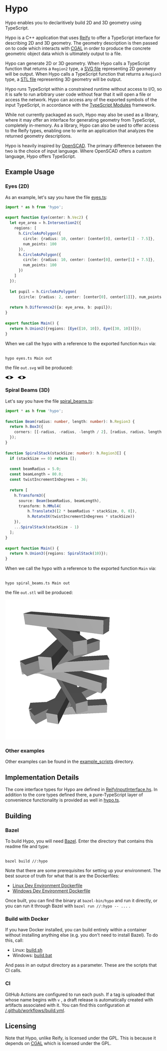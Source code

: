 # Hypo

Hypo enables you to declaritively build 2D and 3D geometry using TypeScript.

Hypo is a C++ application that uses [Reify](https://github.com/aabtop/reify) to offer a TypeScript interface for describing 2D and 3D geometry.  The geometry description is then passed on to code which interacts with [CGAL](https://www.cgal.org/) in order to produce the concrete geometric object data which is ultimately output to a file.

Hypo can generate 2D or 3D geometry.  When Hypo calls a TypeScript function that returns a `Region2` type, a [SVG file](https://en.wikipedia.org/wiki/Scalable_Vector_Graphics) representing 2D geometry will be output.  When Hypo calls a TypeScript function that returns a `Region3` type, a [STL file](https://en.wikipedia.org/wiki/STL_(file_format)) representing 3D geometry will be output.

Hypo runs TypeScript within a constrained runtime without access to I/O, so it is safe to run arbitrary user code without fear that it will open a file or access the network. Hypo can access any of the exported symbols of the input TypeScript, in accordance with the [TypeScript Modules](https://www.typescriptlang.org/docs/handbook/modules.html) framework.

While not currently packaged as such, Hypo may also be used as a library, where it may offer an interface for generating geometry from TypeScript, completely in-memory.  As a library, Hypo can also be used to offer access to the
Reify types, enabling one to write an application that analyzes the returned
geometry descriptions.

Hypo is heavily inspired by [OpenSCAD](https://www.openscad.org/).  The primary difference between the two is the choice of input language.  Where OpenSCAD offers a custom language, Hypo offers TypeScript.

## Example Usage

### Eyes (2D)

As an example, let's say you have the file [eyes.ts](./src/example_scripts/eyes.ts):

``` ts
import * as h from 'hypo';

export function Eye(center: h.Vec2) {
  let eye_area = h.Intersection2({
    regions: [
      h.CircleAsPolygon({
        circle: {radius: 10, center: [center[0], center[1] - 7.5]},
        num_points: 100
      }),
      h.CircleAsPolygon({
        circle: {radius: 10, center: [center[0], center[1] + 7.5]},
        num_points: 100
      })
    ]
  });

  let pupil = h.CircleAsPolygon(
      {circle: {radius: 2, center: [center[0], center[1]]}, num_points: 50});

  return h.Difference2({a: eye_area, b: pupil});
}

export function Main() {
  return h.Union2({regions: [Eye([10, 10]), Eye([30, 10])]});
}
```

When we call the hypo with a reference to the exported function `Main` via:

``` 

hypo eyes.ts Main out
```

the file `out.svg` will be produced:

![Output of eyes.ts](./readme_assets/eyes.svg)

### Spiral Beams (3D)

Let's say you have the file [spiral_beams.ts](./src/example_scripts/spiral_beams.ts):

``` ts
import * as h from 'hypo';

function Beam(radius: number, length: number): h.Region3 {
  return h.Box3({
    corners: [[-radius, -radius, -length / 2], [radius, radius, length / 2]]
  });
}

function SpiralStack(stackSize: number): h.Region3[] {
  if (stackSize == 0) return [];

  const beamRadius = 5.0;
  const beamLength = 80.0;
  const twistIncrementInDegrees = 36;

  return [
    h.Transform3({
      source: Beam(beamRadius, beamLength),
      transform: h.MMul4(
          h.Translate3([2 * beamRadius * stackSize, 0, 0]),
          h.Rotate3X(twistIncrementInDegrees * stackSize))
    }),
    ...SpiralStack(stackSize - 1)
  ];
}

export function Main() {
  return h.Union3({regions: SpiralStack(10)});
}
```

When we call the hypo with a reference to the exported function `Main` via:

``` 

hypo spiral_beams.ts Main out
```

the file `out.stl` will be produced:

![Output of spiral_beams.ts](./readme_assets/spiral_beams.png)

### Other examples

Other examples can be found in the [example_scripts](./src/example_scripts) directory.

## Implementation Details

The core interface types for Hypo are defined in
[ReifyInputInterface.hs](./src/interface/ReifyInputInterface.hs).  In addition
to the core types defined there, a pure-TypeScript layer of convenience
functionality is provided as well in
[hypo.ts](./src/interface/typescript/hypo.ts).

## Building

### Bazel

To build Hypo, you will need [Bazel](https://bazel.build/).  Enter the directory
that contains this readme file and type:

``` 

bazel build //:hypo
```

Note that there are some prerequisites for setting up your environment.  The
best source of truth for what that is are the Dockerfiles:

 * [Linux Dev Environment Dockerfile](/dockerdev/linux/Dockerfile)
 * [Windows Dev Environment Dockerfile](/dockerdev/linux/Dockerfile)

Once built, you can find the binary at `bazel-bin/hypo` and run it directly, or
you can run it through Bazel with `bazel run //:hypo -- ...` .

### Build with Docker

If you have Docker installed, you can build entirely within a container without
installing anything else (e.g. you don't need to install Bazel).  To do this, 
call:

 * Linux: [build.sh](/build.sh)
 * Windows: [build.bat](/build.bat)

And pass in an output directory as a parameter.  These are the scripts that CI
calls.

### CI

GitHub Actions are configured to run each push.  If a tag is uploaded that
whose name begins with `v` , a draft release is automatically created with
artifacts associated with it.  You can find this configuration at
[/.github/workflows/build.yml](/.github/workflows/build.yml).

## Licensing

Note that Hypo, unlike Reify, is licensed under the GPL.  This is because it
depends on [CGAL](https://www.cgal.org/) which is licensed under the GPL.
